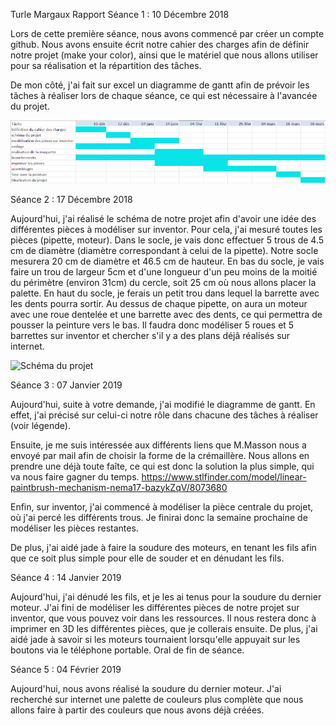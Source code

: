 Turle Margaux                                                 Rapport
Séance 1 : 10 Décembre 2018    

Lors de cette première séance, nous avons commencé par créer un compte github. Nous avons ensuite écrit notre cahier des charges afin de 
définir notre projet (make your color), ainsi que le matériel que nous allons utiliser pour sa réalisation et la répartition des tâches.

De mon côté, j'ai fait sur excel un diagramme de gantt afin de prévoir les tâches à réaliser lors de chaque séance, ce qui est 
nécessaire à l'avancée du projet. 

<img src ="https://github.com/JadeMargaux/MakeYourColor/blob/master/Ressources/Diagramme%20de%20Gantt.png" alt="Diagramme de Gantt"/>


Séance 2 : 17 Décembre 2018

Aujourd'hui, j'ai réalisé le schéma de notre projet afin d'avoir une idée des différentes pièces à modéliser sur inventor. Pour cela, j'ai mesuré toutes les pièces (pipette, moteur). Dans le socle, je vais donc effectuer 5 trous de 4.5 cm de diamètre (diamètre correspondant à celui de la pipette). Notre socle mesurera 20 cm de diamètre et 46.5 cm de hauteur. En bas du socle, je vais faire un trou de largeur 5cm et d'une longueur d'un peu moins de la moitié du périmètre (environ 31cm) du cercle, soit 25 cm où nous allons placer la palette. En haut du socle, je ferais un petit trou dans lequel la barrette avec les dents pourra sortir.
Au dessus de chaque pipette, on aura un moteur avec une roue dentelée et une barrette avec des dents, ce qui permettra de pousser la peinture vers le bas. Il faudra donc modéliser 5 roues et 5 barrettes sur inventor et chercher s'il y a des plans déjâ réalisés sur internet.


<img src ="https://github.com/JadeMargaux/MakeYourColor/blob/master/Ressources/sch%C3%A9ma%20du%20projet.JPG" alt="Schéma du projet"/>


Séance 3 : 07 Janvier 2019

Aujourd'hui, suite à votre demande, j'ai modifié le diagramme de gantt. En effet, j'ai précisé sur celui-ci notre rôle dans chacune des tâches à réaliser (voir légende).

Ensuite, je me suis intéressée aux différents liens que M.Masson nous a envoyé par mail afin de choisir la forme de la crémaillère. Nous allons en prendre une déjà toute faîte, ce qui est donc la solution la plus simple, qui va nous faire gagner du temps. https://www.stlfinder.com/model/linear-paintbrush-mechanism-nema17-bazykZqV/8073680

Enfin, sur inventor, j'ai commencé à modéliser la pièce centrale du projet, où j'ai percé les différents trous. Je finirai donc la semaine prochaine de modéliser les pièces restantes.

De plus, j'ai aidé jade à faire la soudure des moteurs, en tenant les fils afin que ce soit plus simple pour elle de souder et en dénudant les fils.


Séance 4 : 14 Janvier 2019

Aujourd'hui, j'ai dénudé les fils, et je les ai tenus pour la soudure du dernier moteur.
J'ai fini de modéliser les différentes pièces de notre projet sur inventor, que vous pouvez voir dans les ressources. Il nous restera donc à imprimer en 3D les différentes pièces, que je collerais ensuite.
De plus, j'ai aidé jade à savoir si les moteurs tournaient lorsqu'elle appuyait sur les boutons via le téléphone portable.
Oral de fin de séance.


Séance 5 : 04 Février 2019

Aujourd'hui, nous avons réalisé la soudure du dernier moteur.
J'ai recherché sur internet une palette de couleurs plus complète que nous allons faire à partir des couleurs que nous avons déjà créées.


